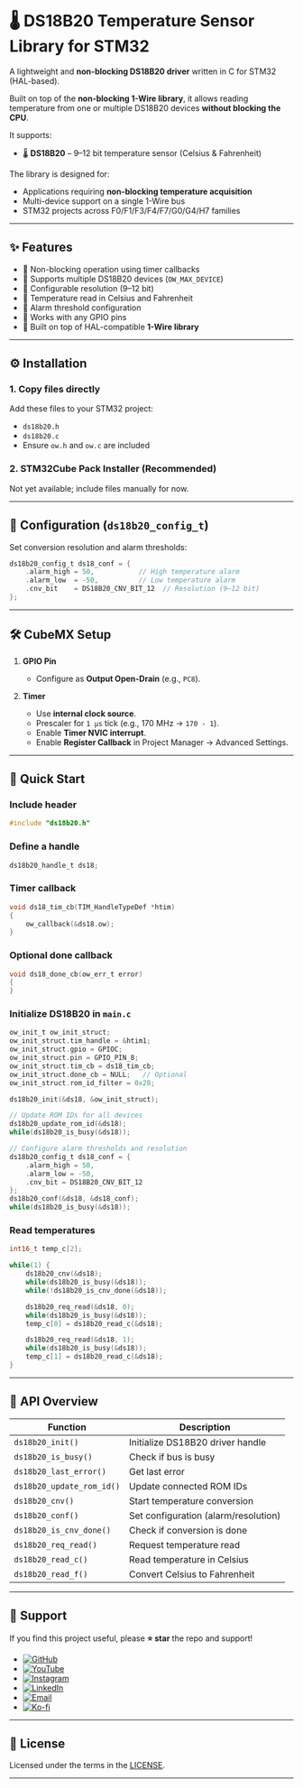 # 🌡️ DS18B20 Temperature Sensor Library for STM32  

A lightweight and **non-blocking DS18B20 driver** written in C for STM32 (HAL-based).  

Built on top of the **non-blocking 1-Wire library**, it allows reading temperature from one or multiple DS18B20 devices **without blocking the CPU**.  

It supports:  

- 🌡️ **DS18B20** – 9–12 bit temperature sensor (Celsius & Fahrenheit)  

The library is designed for:  

- Applications requiring **non-blocking temperature acquisition**  
- Multi-device support on a single 1-Wire bus  
- STM32 projects across F0/F1/F3/F4/F7/G0/G4/H7 families  

---

## ✨ Features  

- 🔹 Non-blocking operation using timer callbacks  
- 🔹 Supports multiple DS18B20 devices (`OW_MAX_DEVICE`)  
- 🔹 Configurable resolution (9–12 bit)  
- 🔹 Temperature read in Celsius and Fahrenheit  
- 🔹 Alarm threshold configuration  
- 🔹 Works with any GPIO pins  
- 🔹 Built on top of HAL-compatible **1-Wire library**  

---

## ⚙️ Installation  

### 1. Copy files directly  
Add these files to your STM32 project:  

- `ds18b20.h`  
- `ds18b20.c`  
- Ensure `ow.h` and `ow.c` are included  

### 2. STM32Cube Pack Installer (Recommended)  
Not yet available; include files manually for now.  

---

## 🔧 Configuration (`ds18b20_config_t`)  

Set conversion resolution and alarm thresholds:  

```c
ds18b20_config_t ds18_conf = {
    .alarm_high = 50,           // High temperature alarm
    .alarm_low  = -50,          // Low temperature alarm
    .cnv_bit    = DS18B20_CNV_BIT_12  // Resolution (9–12 bit)
};
```

---

## 🛠 CubeMX Setup  

1. **GPIO Pin**  
   - Configure as **Output Open-Drain** (e.g., `PC8`).  

2. **Timer**  
   - Use **internal clock source**.  
   - Prescaler for `1 µs` tick (e.g., 170 MHz → `170 - 1`).  
   - Enable **Timer NVIC interrupt**.  
   - Enable **Register Callback** in Project Manager → Advanced Settings.  

---

## 🚀 Quick Start  

### Include header  
```c
#include "ds18b20.h"
```

### Define a handle  
```c
ds18b20_handle_t ds18;
```

### Timer callback  
```c
void ds18_tim_cb(TIM_HandleTypeDef *htim)
{
    ow_callback(&ds18.ow);
}
```

### Optional done callback  
```c
void ds18_done_cb(ow_err_t error)
{
}
```

### Initialize DS18B20 in `main.c`  
```c
ow_init_t ow_init_struct;
ow_init_struct.tim_handle = &htim1;
ow_init_struct.gpio = GPIOC;
ow_init_struct.pin = GPIO_PIN_8;
ow_init_struct.tim_cb = ds18_tim_cb;
ow_init_struct.done_cb = NULL;   // Optional
ow_init_struct.rom_id_filter = 0x28;

ds18b20_init(&ds18, &ow_init_struct);

// Update ROM IDs for all devices
ds18b20_update_rom_id(&ds18);
while(ds18b20_is_busy(&ds18));

// Configure alarm thresholds and resolution
ds18b20_config_t ds18_conf = {
    .alarm_high = 50,
    .alarm_low = -50,
    .cnv_bit = DS18B20_CNV_BIT_12
};
ds18b20_conf(&ds18, &ds18_conf);
while(ds18b20_is_busy(&ds18));
```

### Read temperatures
```c
int16_t temp_c[2];

while(1) {
    ds18b20_cnv(&ds18);
    while(ds18b20_is_busy(&ds18));
    while(!ds18b20_is_cnv_done(&ds18));

    ds18b20_req_read(&ds18, 0);
    while(ds18b20_is_busy(&ds18));
    temp_c[0] = ds18b20_read_c(&ds18);

    ds18b20_req_read(&ds18, 1);
    while(ds18b20_is_busy(&ds18));
    temp_c[1] = ds18b20_read_c(&ds18);
}
```

---

## 🧰 API Overview  

| Function | Description |
|----------|-------------|
| `ds18b20_init()` | Initialize DS18B20 driver handle |
| `ds18b20_is_busy()` | Check if bus is busy |
| `ds18b20_last_error()` | Get last error |
| `ds18b20_update_rom_id()` | Update connected ROM IDs |
| `ds18b20_cnv()` | Start temperature conversion |
| `ds18b20_conf()` | Set configuration (alarm/resolution) |
| `ds18b20_is_cnv_done()` | Check if conversion is done |
| `ds18b20_req_read()` | Request temperature read |
| `ds18b20_read_c()` | Read temperature in Celsius |
| `ds18b20_read_f()` | Convert Celsius to Fahrenheit |

---

## 💖 Support  

If you find this project useful, please **⭐ star** the repo and support!  

- [![GitHub](https://img.shields.io/badge/GitHub-Follow-black?style=for-the-badge&logo=github)](https://github.com/NimaLTD)  
- [![YouTube](https://img.shields.io/badge/YouTube-Subscribe-red?style=for-the-badge&logo=youtube)](https://www.youtube.com/@nimaltd)  
- [![Instagram](https://img.shields.io/badge/Instagram-Follow-blue?style=for-the-badge&logo=instagram)](https://instagram.com/github.nimaltd)  
- [![LinkedIn](https://img.shields.io/badge/LinkedIn-Connect-blue?style=for-the-badge&logo=linkedin)](https://linkedin.com/in/nimaltd)  
- [![Email](https://img.shields.io/badge/Email-Contact-red?style=for-the-badge&logo=gmail)](mailto:nima.askari@gmail.com)  
- [![Ko-fi](https://img.shields.io/badge/Ko--fi-Support-orange?style=for-the-badge&logo=ko-fi)](https://ko-fi.com/nimaltd)  

---

## 📜 License  

Licensed under the terms in the [LICENSE](./LICENSE.TXT).  

---